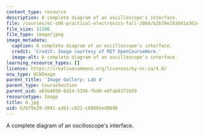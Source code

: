 ```yaml
---
content_type: resource
description: A complete diagram of an oscilloscope's interface.
file: /courses/ec-s06-practical-electronics-fall-2004/b2b79e293041a361c022c68005ed0896_6.jpg
file_size: 31106
file_type: image/jpeg
image_metadata:
  caption: A complete diagram of an oscilloscope's interface.
  credit: 'Credit: Image courtesy of MIT OpenCourseWare.'
  image-alt: A complete diagram of an oscilloscope's interface.
learning_resource_types: []
license: https://creativecommons.org/licenses/by-nc-sa/4.0/
ocw_type: OCWImage
parent_title: 'Image Gallery: Lab 4'
parent_type: CourseSection
parent_uid: a85b4850-6d14-5356-fbd0-e6fab6371b50
resourcetype: Image
title: 6.jpg
uid: b2b79e29-3041-a361-c022-c68005ed0896
---
```

A complete diagram of an oscilloscope's interface.